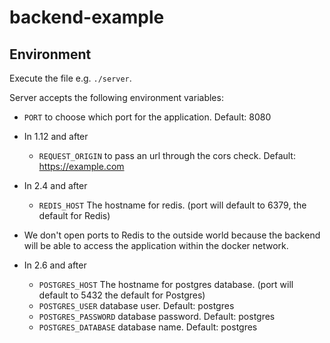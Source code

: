 # backend-example

## Environment

Execute the file e.g. `./server`.

Server accepts the following environment variables:

- `PORT` to choose which port for the application. Default: 8080

- In 1.12 and after
  - `REQUEST_ORIGIN` to pass an url through the cors check. Default: https://example.com

- In 2.4 and after
  - `REDIS_HOST` The hostname for redis. (port will default to 6379, the default for Redis)

- We don't open ports to Redis to the outside world because the backend will be able to access the application within the docker network.

- In 2.6 and after
  - `POSTGRES_HOST` The hostname for postgres database. (port will default to 5432 the default for Postgres)
  - `POSTGRES_USER` database user. Default: postgres
  - `POSTGRES_PASSWORD` database password. Default: postgres
  - `POSTGRES_DATABASE` database name. Default: postgres


